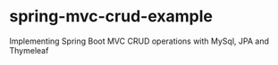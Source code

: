 # spring-mvc-crud-example
Implementing Spring Boot MVC CRUD operations with MySql, JPA and Thymeleaf
